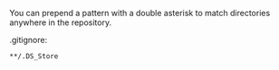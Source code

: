 You can prepend a pattern with a double asterisk to match directories anywhere in the repository.

.gitignore:
```
**/.DS_Store
```